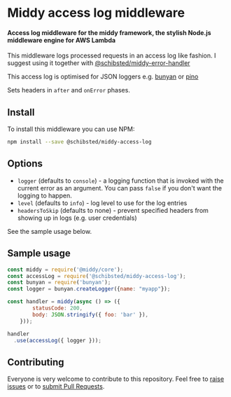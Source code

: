 # Middy access log middleware

#### Access log middleware for the middy framework, the stylish Node.js middleware engine for AWS Lambda


This middleware logs processed requests in an access log like fashion.
I suggest using it together with [@schibsted/middy-error-handler](https://github.com/schibsted/middy-error-handler)

This access log is optimised for JSON loggers e.g. [bunyan](https://github.com/trentm/node-bunyan) or [pino](https://getpino.io/)

Sets headers in `after` and `onError` phases.


## Install

To install this middleware you can use NPM:

```bash
npm install --save @schibsted/middy-access-log
```


## Options

- `logger` (defaults to `console`) - a logging function that is invoked with the current error as an argument. You can pass `false` if you don't want the logging to happen.
- `level` (defaults to `info`) - log level to use for the log entries
- `headersToSkip` (defaults to none) - prevent specified headers from showing up in logs (e.g. user credentials)


See the sample usage below.


## Sample usage

```javascript
const middy = require('@middy/core');
const accessLog = require('@schibsted/middy-access-log');
const bunyan = require('bunyan');
const logger = bunyan.createLogger({name: "myapp"});

const handler = middy(async () => ({
        statusCode: 200,
        body: JSON.stringify({ foo: 'bar' }),
    }));

handler
  .use(accessLog({ logger }));
```


## Contributing

Everyone is very welcome to contribute to this repository. Feel free to [raise issues](https://github.com/schibsted/middy-access-log/issues) or to [submit Pull Requests](https://github.com/schibsted/middy-access-log/pulls).
